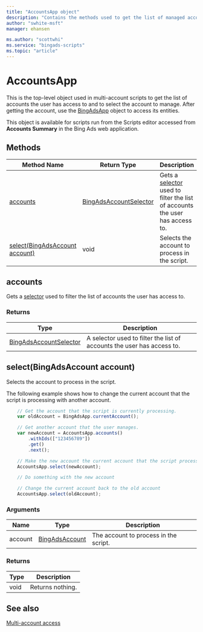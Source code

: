 ```yaml
---
title: "AccountsApp object"
description: "Contains the methods used to get the list of managed accounts the user have access to and to select the account to manage."
author: "swhite-msft"
manager: ehansen

ms.author: "scottwhi"
ms.service: "bingads-scripts"
ms.topic: "article"
---
```


# AccountsApp

This is the top-level object used in multi-account scripts to get the list of accounts the user has access to and to select the account to manage. After getting the account, use the [BingAdsApp](BingAdsApp.md) object to access its entities.

This object is available for scripts run from the Scripts editor accessed from **Accounts Summary** in the Bing Ads web application.


## Methods

|Method Name|Return Type|Description|
|-|-|-
[accounts](#accounts)|[BingAdsAccountSelector](./BingAdsAccountSelector.md)|Gets a [selector](../concepts/selectors.md) used to filter the list of accounts the user has access to.
[select(BingAdsAccount account)](#select-bingadsaccount-account-)|void|Selects the account to process in the script.


## <a name="accounts"></a>accounts

Gets a [selector](../concepts/selectors.md) used to filter the list of accounts the user has access to. 

### Returns

|Type|Description|
|-|-
[BingAdsAccountSelector](./BingAdsAccountSelector.md)|A selector used to filter the list of accounts the user has access to.


## <a name="select-bingadsaccount-account-"></a>select(BingAdsAccount account)
Selects the account to process in the script.

The following example shows how to change the current account that the script is processing with another account.

```javascript
    // Get the account that the script is currently processing.
    var oldAccount = BingAdsApp.currentAccount();

    // Get another account that the user manages.
    var newAccount = AccountsApp.accounts()
        .withIds(["123456789"])
        .get()
        .next();

    // Make the new account the current account that the script processes.
    AccountsApp.select(newAccount);

    // Do something with the new account

    // Change the current account back to the old account
    AccountsApp.select(oldAccount);
```

### Arguments
|Name|Type|Description|
|-|-|-
account|[BingAdsAccount](./BingAdsAccount.md)|The account to process in the script.

### Returns
|Type|Description|
|-|-
void|Returns nothing.


## See also

[Multi-account access](../guides/multi-account-access.md)